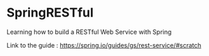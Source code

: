 # SpringRESTful
Learning how to build a RESTful Web Service with Spring

Link to the guide : https://spring.io/guides/gs/rest-service/#scratch
